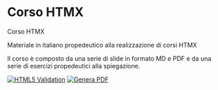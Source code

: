 # Corso HTMX

Corso HTMX

Materiale in italiano propedeutico alla realizzazione di corsi HTMX

Il corso è composto da una serie di slide in formato MD e PDF e da una serie di esercizi propedeutici alla spiegazione.

[![HTML5 Validation](https://github.com/matteobaccan/CorsoHTMX/actions/workflows/validation.yml/badge.svg)](https://github.com/matteobaccan/CorsoHTMX/actions/workflows/validation.yml)
[![Genera PDF](https://github.com/matteobaccan/CorsoHTMX/actions/workflows/generatepdf.yml/badge.svg)](https://github.com/matteobaccan/CorsoHTMX/actions/workflows/generatepdf.yml)
